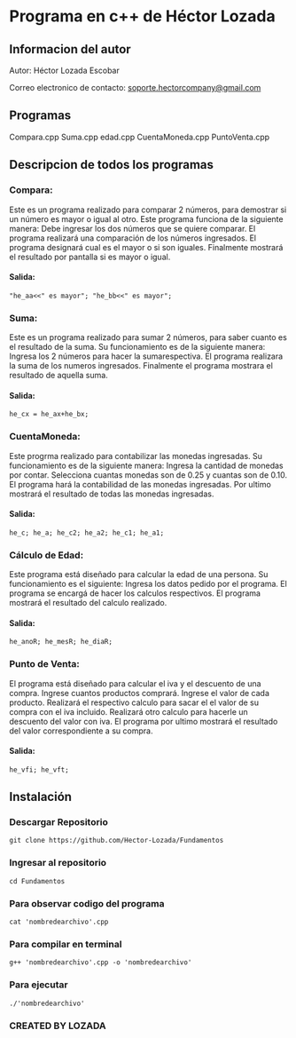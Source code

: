 # Programa en c++ de Héctor Lozada

## Informacion del autor
Autor: Héctor Lozada Escobar

Correo electronico de contacto: soporte.hectorcompany@gmail.com


## Programas
Compara.cpp
Suma.cpp 
edad.cpp
CuentaMoneda.cpp
PuntoVenta.cpp

## Descripcion de todos los programas 

### Compara: 

Este es un programa realizado para comparar 2 números, para demostrar si un número es mayor o igual al otro. Este programa funciona de la siguiente manera:
Debe ingresar los dos números que se quiere comparar.
El programa realizará una comparación de los números ingresados.
El programa designará cual es el mayor o si son iguales.
Finalmente mostrará el resultado por pantalla si es mayor o igual.
#### Salida:
`
"he_aa<<" es mayor";
"he_bb<<" es mayor";
`

### Suma: 

Este es un programa realizado para sumar 2 números, para saber cuanto es el resultado de la suma. Su funcionamiento es de la siguiente manera:
Ingresa los 2 números para hacer la sumarespectiva.
El programa realizara la suma de los numeros ingresados.
Finalmente el programa mostrara el resultado de aquella suma.
#### Salida:
`
he_cx = he_ax+he_bx;
`

### CuentaMoneda: 

Este progrma realizado para contabilizar las monedas ingresadas. Su funcionamiento es de la siguiente manera:
Ingresa la cantidad de monedas por contar.
Selecciona cuantas monedas son de 0.25 y cuantas son de 0.10.
El programa hará la contabilidad de las monedas ingresadas.
Por ultimo mostrará el resultado de todas las monedas ingresadas.
#### Salida:
`
he_c;
he_a;
he_c2;
he_a2;
he_c1;
he_a1;
`

### Cálculo de Edad:

Este programa está diseñado para calcular la edad de una persona. Su funcionamiento es el siguiente:
Ingresa los datos pedido por el programa.
El programa se encargá de hacer los calculos respectivos.
El programa mostrará el resultado del calculo realizado.
#### Salida:
`
he_anoR;
he_mesR;
he_diaR;
`

### Punto de Venta:

El programa está diseñado para calcular el iva y el descuento de una compra.
Ingrese cuantos productos comprará.
Ingrese el valor de cada producto.
Realizará el respectivo calculo para sacar el el valor de su compra con el iva incluido.
Realizará otro calculo para hacerle un descuento del valor con iva.
El programa por ultimo mostrará el resultado del valor correspondiente a su compra.
#### Salida:
`
he_vfi;
he_vft;
`

## Instalación
### Descargar Repositorio
`
git clone https://github.com/Hector-Lozada/Fundamentos
`
### Ingresar al repositorio
`
cd Fundamentos
`
### Para observar codigo del programa
`
cat 'nombredearchivo'.cpp
`
### Para compilar en terminal
`
g++ 'nombredearchivo'.cpp -o 'nombredearchivo'
`
### Para ejecutar
`
./'nombredearchivo'
`
### CREATED BY LOZADA
